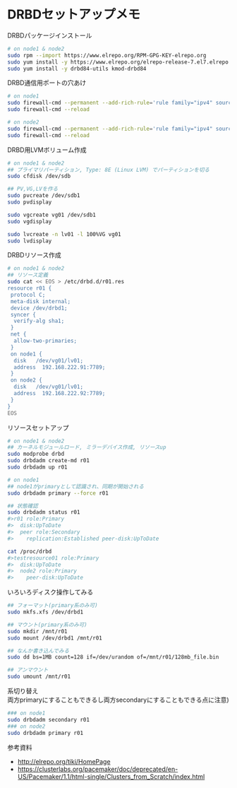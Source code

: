 # DRBDセットアップメモ

DRBDパッケージインストール
```sh
# on node1 & node2
sudo rpm --import https://www.elrepo.org/RPM-GPG-KEY-elrepo.org
sudo yum install -y https://www.elrepo.org/elrepo-release-7.el7.elrepo.noarch.rpm
sudo yum install -y drbd84-utils kmod-drbd84
```

DRBD通信用ポートの穴あけ
```sh
# on node1
sudo firewall-cmd --permanent --add-rich-rule='rule family="ipv4" source address="192.168.222.92" port port="7789" protocol="tcp" accept'
sudo firewall-cmd --reload
```

```sh
# on node2
sudo firewall-cmd --permanent --add-rich-rule='rule family="ipv4" source address="192.168.222.91" port port="7789" protocol="tcp" accept'
sudo firewall-cmd --reload
```

DRBD用LVMボリューム作成
```sh
# on node1 & node2
## プライマリパーティション, Type: 8E (Linux LVM) でパーティションを切る
sudo cfdisk /dev/sdb

## PV,VG,LVを作る
sudo pvcreate /dev/sdb1
sudo pvdisplay

sudo vgcreate vg01 /dev/sdb1
sudo vgdisplay

sudo lvcreate -n lv01 -l 100%VG vg01
sudo lvdisplay
```

DRBDリソース作成
```sh
# on node1 & node2
## リソース定義
sudo cat << EOS > /etc/drbd.d/r01.res
resource r01 {
 protocol C;
 meta-disk internal;
 device /dev/drbd1;
 syncer {
  verify-alg sha1;
 }
 net {
  allow-two-primaries;
 }
 on node1 {
  disk   /dev/vg01/lv01;
  address  192.168.222.91:7789;
 }
 on node2 {
  disk   /dev/vg01/lv01;
  address  192.168.222.92:7789;
 }
}
EOS
```

リソースセットアップ
```sh
# on node1 & node2
## カーネルモジュールロード, ミラーデバイス作成, リソースup
sudo modprobe drbd
sudo drbdadm create-md r01
sudo drbdadm up r01
```

```sh
# on node1
## node1がprimaryとして認識され、同期が開始される
sudo drbdadm primary --force r01

## 状態確認
sudo drbdadm status r01
#>r01 role:Primary
#>  disk:UpToDate
#>  peer role:Secondary
#>    replication:Established peer-disk:UpToDate

cat /proc/drbd
#>testresource01 role:Primary
#>  disk:UpToDate
#>  node2 role:Primary       
#>    peer-disk:UpToDate
```

いろいろディスク操作してみる
```sh
## フォーマット(primary系のみ可)
sudo mkfs.xfs /dev/drbd1

## マウント(primary系のみ可)
sudo mkdir /mnt/r01
sudo mount /dev/drbd1 /mnt/r01

## なんか書き込んでみる
sudo dd bs=1MB count=128 if=/dev/urandom of=/mnt/r01/128mb_file.bin

## アンマウント
sudo umount /mnt/r01
```

系切り替え  
両方primaryにすることもできるし両方secondaryにすることもできる点に注意)
```sh
### on node1
sudo drbdadm secondary r01
### on node2
sudo drbdadm primary r01
```



参考資料
* http://elrepo.org/tiki/HomePage
* https://clusterlabs.org/pacemaker/doc/deprecated/en-US/Pacemaker/1.1/html-single/Clusters_from_Scratch/index.html